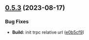 ## [0.5.3](https://github.com/taskany-inc/hire/compare/v0.5.2...v0.5.3) (2023-08-17)


### Bug Fixes

* **Build:** init trpc relative url ([e0b5cf9](https://github.com/taskany-inc/hire/commit/e0b5cf9855fbc132f530ff4e10c40ccb51a9e89b))

